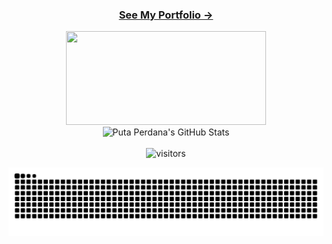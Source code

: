 <div align="center">
  <h3>
  <a href="http://putraprdn.github.io/">
    <p color="white">See My Portfolio →</p>
  </a>
  </h3>
</div>
<div align="center">
  <img width="320" height="150" src="https://github-readme-stats-git-masterrstaa-rickstaa.vercel.app/api/top-langs/?username=putraprdn&layout=compact&langs_count=10&theme=algolia&hide=hack,html,scss,ejs"/>
  <img width="400" height="150" src="https://github-readme-stats-eight-theta.vercel.app/api?username=putraprdn&show_icons=true&theme=algolia&count_private=true" alt="Puta Perdana's GitHub Stats">
</div>
<br/>
<div align="center">
  <img src="https://visitor-badge.laobi.icu/badge?page_id=putraprdn" alt="visitors">
</div>
 
  ![](https://github.com/putraprdn/putraprdn/blob/output/github-contribution-grid-snake.svg)
 
</div>
